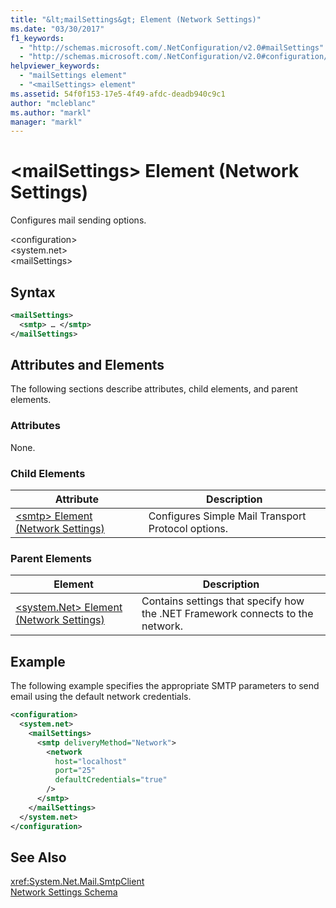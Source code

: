 ```yaml
---
title: "&lt;mailSettings&gt; Element (Network Settings)"
ms.date: "03/30/2017"
f1_keywords: 
  - "http://schemas.microsoft.com/.NetConfiguration/v2.0#mailSettings"
  - "http://schemas.microsoft.com/.NetConfiguration/v2.0#configuration/system.net/mailSettings"
helpviewer_keywords: 
  - "mailSettings element"
  - "<mailSettings> element"
ms.assetid: 54f0f153-17e5-4f49-afdc-deadb940c9c1
author: "mcleblanc"
ms.author: "markl"
manager: "markl"
---
```

# &lt;mailSettings&gt; Element (Network Settings)
Configures mail sending options.  

\<configuration>  
\<system.net>  
\<mailSettings>  

## Syntax  

```xml  
<mailSettings>
  <smtp> … </smtp>  
</mailSettings>
```  

## Attributes and Elements  
 The following sections describe attributes, child elements, and parent elements.  

### Attributes  
 None.  

### Child Elements  


|Attribute|Description|  
|---------------|-----------------|  
|[\<smtp> Element (Network Settings)](../../../../../docs/framework/configure-apps/file-schema/network/smtp-element-network-settings.md)|Configures Simple Mail Transport Protocol options.|  

### Parent Elements  


|**Element**|**Description**|  
|-----------------|---------------------|  
|[\<system.Net> Element (Network Settings)](../../../../../docs/framework/configure-apps/file-schema/network/system-net-element-network-settings.md)|Contains settings that specify how the .NET Framework connects to the network.|  

## Example  
 The following example specifies the appropriate SMTP parameters to send email using the default network credentials.  

```xml  
<configuration>  
  <system.net>  
    <mailSettings>  
      <smtp deliveryMethod="Network">  
        <network  
          host="localhost"  
          port="25"  
          defaultCredentials="true"  
        />  
      </smtp>  
    </mailSettings>  
  </system.net>  
</configuration>  
```  

## See Also  
 <xref:System.Net.Mail.SmtpClient>  
 [Network Settings Schema](../../../../../docs/framework/configure-apps/file-schema/network/index.md)
